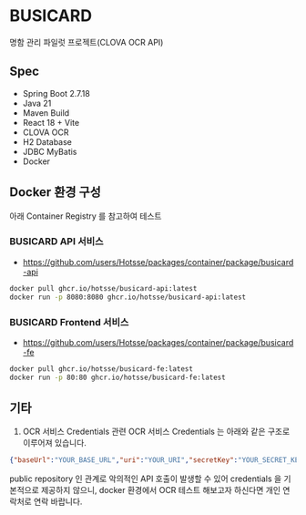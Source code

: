# BUSICARD
명함 관리 파일럿 프로젝트(CLOVA OCR API)

## Spec
- Spring Boot 2.7.18
- Java 21
- Maven Build
- React 18 + Vite
- CLOVA OCR
- H2 Database
- JDBC MyBatis
- Docker


## Docker 환경 구성
아래 Container Registry 를 참고하여 테스트

### BUSICARD API 서비스
- https://github.com/users/Hotsse/packages/container/package/busicard-api
``` bash
docker pull ghcr.io/hotsse/busicard-api:latest
docker run -p 8080:8080 ghcr.io/hotsse/busicard-api:latest
```

### BUSICARD Frontend 서비스
- https://github.com/users/Hotsse/packages/container/package/busicard-fe
``` bash
docker pull ghcr.io/hotsse/busicard-fe:latest
docker run -p 80:80 ghcr.io/hotsse/busicard-fe:latest
```


## 기타
1. OCR 서비스 Credentials 관련
OCR 서비스 Credentials 는 아래와 같은 구조로 이루어져 있습니다.

```json
{"baseUrl":"YOUR_BASE_URL","uri":"YOUR_URI","secretKey":"YOUR_SECRET_KEY"}
```

public repository 인 관계로 악의적인 API 호출이 발생할 수 있어 credentials 을 기본적으로 제공하지 않으니, docker 환경에서 OCR 테스트 해보고자 하신다면 개인 연락처로 연락 바랍니다.
